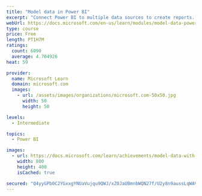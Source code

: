 ```yaml
---
title: "Model data in Power BI"
excerpt: "Connect Power BI to multiple data sources to create reports. Define the relationship between your data sources."
webUrl: https://docs.microsoft.com/en-us/learn/modules/model-data-power-bi/
type: course
price: Free
length: PT1H7M
ratings:
  count: 6090
  average: 4.704926
heat: 59

provider:
  name: Microsoft Learn
  domain: microsoft.com
  images:
    - url: /assets/images/organizations/microsoft.com-50x50.jpg
      width: 50
      height: 50

levels:
  - Intermediate

topics:
  - Power BI

images:
  - url: https://docs.microsoft.com/learn/achievements/model-data-with-power-bi-desktop-social.png
    width: 800
    height: 400
    isCached: true

secured: "Q4yyGPb0C2YGxxgYNUaVujqu9QWJ/xZ0JaUBmnbWQN27f/U2y8n9aussLqWAV4kznxv6Cj44a7W8KTMpoLQTYtLMWWS783N22tjfZCjEkMeeO65CTolq9NQNb7QvLI24cPmkFqpzG6QwRFLfe+lf1ML48QCXmmXiUOW/D0kZLE6f4leqFB2eYl393rXMXi9UXd0arrtdgh6YmalBdCCwKBGROpqMjnMDURIaAQEK+Pq/BmM+usAWpTOpbBgZYUoVkf3W59QuJlMtCY7wT5Nvc+o2HQyzt41XpFpezunnVYo9snH+tUnP3fB76YjTkRP7HezS4tSz80FVj60q0PkBrHBzTWvo8p6wVw0xP6Pk0pbfBhwovJRJPq06GhtLLnZ9P0O8cJ1JMs2BRNxJu+EMygTbP4g/buad1W2sYuYa2uM=;BUZhR64wODzLTg8mI1aZjA=="
---
```


